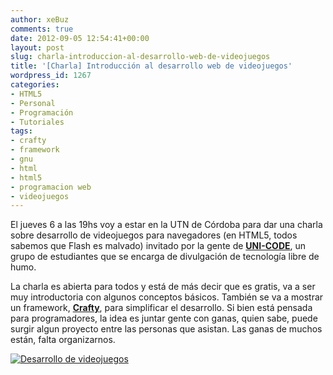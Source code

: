 ```yaml
---
author: xeBuz
comments: true
date: 2012-09-05 12:54:41+00:00
layout: post
slug: charla-introduccion-al-desarrollo-web-de-videojuegos
title: '[Charla] Introducción al desarrollo web de videojuegos'
wordpress_id: 1267
categories:
- HTML5
- Personal
- Programación
- Tutoriales
tags:
- crafty
- framework
- gnu
- html
- html5
- programacion web
- videojuegos
---
```


El jueves 6 a las 19hs voy a estar en la UTN de Córdoba para dar una charla sobre desarrollo de videojuegos para navegadores (en HTML5, todos sabemos que Flash es malvado) invitado por la gente de [**UNI-CODE**](http://uni-code-group.blogspot.com.ar/), un grupo de estudiantes que se encarga de divulgación de tecnología libre de humo.

La charla es abierta para todos y está de más decir que es gratis, va a ser muy introductoria con algunos conceptos básicos. También se va a mostrar un framework, [**Crafty**](http://craftyjs.com/), para simplificar el desarrollo. Si bien está pensada para programadores, la idea es juntar gente con ganas, quien sabe, puede surgir algun proyecto entre las personas que asistan. Las ganas de muchos están, falta organizarnos.

[![Desarrollo de videojuegos](http://blog.jesusroldan.com/wp-content/uploads/2012/09/Flyer-6-9-12-353x500.jpg)](http://blog.jesusroldan.com/wp-content/uploads/2012/09/Flyer-6-9-12.jpg)


